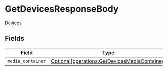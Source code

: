 # GetDevicesResponseBody

Devices


## Fields

| Field                                                                                                | Type                                                                                                 | Required                                                                                             | Description                                                                                          |
| ---------------------------------------------------------------------------------------------------- | ---------------------------------------------------------------------------------------------------- | ---------------------------------------------------------------------------------------------------- | ---------------------------------------------------------------------------------------------------- |
| `media_container`                                                                                    | [Optional[operations.GetDevicesMediaContainer]](../../models/operations/getdevicesmediacontainer.md) | :heavy_minus_sign:                                                                                   | N/A                                                                                                  |